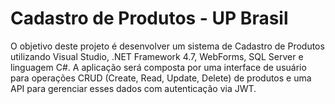 # Cadastro de Produtos - UP Brasil

O objetivo deste projeto é desenvolver um sistema de Cadastro de Produtos utilizando Visual Studio, .NET Framework 4.7, WebForms, SQL Server e linguagem C#. A aplicação será composta por uma interface de usuário para operações CRUD (Create, Read, Update, Delete) de produtos e uma API para gerenciar esses dados com autenticação via JWT.

